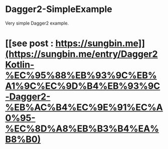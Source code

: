 # Dagger2-SimpleExample
Very simple Dagger2 example.

# [[see post : https://sungbin.me]](https://sungbin.me/entry/Dagger2Kotlin-%EC%95%88%EB%93%9C%EB%A1%9C%EC%9D%B4%EB%93%9C-Dagger2-%EB%AC%B4%EC%9E%91%EC%A0%95-%EC%8D%A8%EB%B3%B4%EA%B8%B0)
